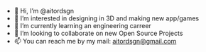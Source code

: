 - 👋 Hi, I’m @aitordsgn
- 👀 I’m interested in designing in 3D and making new app/games
- 🌱 I’m currently learning an engineering carreer 
- 💞️ I’m looking to collaborate on new Open Source Projects
- 📫 You can reach me by my mail: aitordsgn@gmail.com

<!---
aitordsgn/aitordsgn is a ✨ special ✨ repository because its `README.md` (this file) appears on your GitHub profile.
You can click the Preview link to take a look at your changes.
--->
